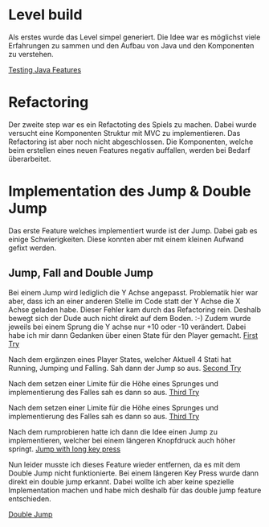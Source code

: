 # Level build

Als erstes wurde das Level simpel generiert. Die Idee war es möglichst viele Erfahrungen zu sammen und den Aufbau von Java und den Komponenten zu verstehen.

[Testing Java Features](./docs/videos/levelBuild.mp4)

# Refactoring

Der zweite step war es ein Refactoting des Spiels zu machen. Dabei wurde versucht eine Komponenten Struktur mit MVC zu implementieren. Das Refactoring ist aber noch nicht abgeschlossen. Die Komponenten, welche beim erstellen eines neuen Features negativ auffallen, werden bei Bedarf überarbeitet.

# Implementation des Jump & Double Jump

Das erste Feature welches implementiert wurde ist der Jump. Dabei gab es einige Schwierigkeiten. Diese konnten aber mit einem kleinen Aufwand gefixt werden.

## Jump, Fall and Double Jump

Bei einem Jump wird lediglich die Y Achse angepasst. Problematik hier war aber, dass ich an einer anderen Stelle im Code statt der Y Achse die X Achse geladen habe. Dieser Fehler kam durch das Refactoring rein. Deshalb bewegt sich der Dude auch nicht direkt auf dem Boden. :-)
Zudem wurde jeweils bei einem Sprung die Y achse nur +10 oder -10 verändert. Dabei habe ich mir dann Gedanken über einen State für den Player gemacht.
[First Try](./videos/first-try-jump.mp4)

Nach dem ergänzen eines Player States, welcher Aktuell 4 Stati hat Running, Jumping und Falling. Sah dann der Jump so aus.
[Second Try](./videos/second-try-jump.mp4)

Nach dem setzen einer Limite für die Höhe eines Sprunges und implementierung des Falles sah es dann so aus.
[Third Try](./videos/third-try-jump.mp4)

Nach dem setzen einer Limite für die Höhe eines Sprunges und implementierung des Falles sah es dann so aus.
[Third Try](./videos/third-try-jump.mp4)

Nach dem rumprobieren hatte ich dann die Idee einen Jump zu implementieren, welcher bei einem längeren Knopfdruck auch höher springt.
[Jump with long key press](./videos/jump-with-long-key-press.mp4)

Nun leider musste ich dieses Feature wieder entfernen, da es mit dem Double Jump nicht funktionierte. Bei einem längeren Key Press wurde dann direkt ein double jump erkannt. Dabei wollte ich aber keine spezielle Implementation machen und habe mich deshalb für das double jump feature entschieden.

[Double Jump](./videos/double-jump.mp4)
